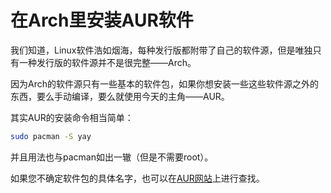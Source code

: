 # 在Arch里安装AUR软件

我们知道，Linux软件浩如烟海，每种发行版都附带了自己的软件源，但是唯独只有一种发行版的软件源并不是很完整——Arch。

因为Arch的软件源只有一些基本的软件包，如果你想安装一些这些软件源之外的东西，要么手动编译，要么就使用今天的主角——AUR。

其实AUR的安装命令相当简单：

```bash
sudo pacman -S yay
```

并且用法也与pacman如出一辙（但是不需要root）。

如果您不确定软件包的具体名字，也可以在[AUR网站](https://aur.archlinux.org)上进行查找。
